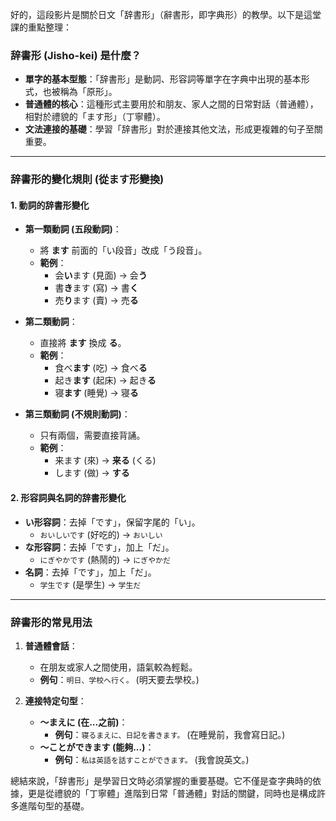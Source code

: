 
好的，這段影片是關於日文「辞書形」（辭書形，即字典形）的教學。以下是這堂課的重點整理：

### **辞書形 (Jisho-kei) 是什麼？**

*   **單字的基本型態**：「辞書形」是動詞、形容詞等單字在字典中出現的基本形式，也被稱為「原形」。
*   **普通體的核心**：這種形式主要用於和朋友、家人之間的日常對話（普通體），相對於禮貌的「ます形」（丁寧體）。
*   **文法連接的基礎**：學習「辞書形」對於連接其他文法，形成更複雜的句子至關重要。

---

### **辞書形的變化規則 (從ます形變換)**

#### **1. 動詞的辞書形變化**

*   **第一類動詞 (五段動詞)**：
    *   將 **ます** 前面的「い段音」改成「う段音」。
    *   **範例**：
        *   会**い**ます (見面) → 会**う**
        *   書**き**ます (寫) → 書**く**
        *   売**り**ます (賣) → 売**る**

*   **第二類動詞**：
    *   直接將 **ます** 換成 **る**。
    *   **範例**：
        *   食べ**ます** (吃) → 食べ**る**
        *   起き**ます** (起床) → 起き**る**
        *   寝**ます** (睡覺) → 寝**る**

*   **第三類動詞 (不規則動詞)**：
    *   只有兩個，需要直接背誦。
    *   **範例**：
        *   来ます (來) → **来る** (くる)
        *   します (做) → **する**

#### **2. 形容詞與名詞的辞書形變化**

*   **い形容詞**：去掉「です」，保留字尾的「い」。
    *   `おいしいです` (好吃的) → `おいしい`
*   **な形容詞**：去掉「です」，加上「だ」。
    *   `にぎやかです` (熱鬧的) → `にぎやかだ`
*   **名詞**：去掉「です」，加上「だ」。
    *   `学生です` (是學生) → `学生だ`

---

### **辞書形的常見用法**

1.  **普通體會話**：
    *   在朋友或家人之間使用，語氣較為輕鬆。
    *   **例句**：`明日、学校へ行く。` (明天要去學校。)

2.  **連接特定句型**：
    *   **～まえに (在...之前)**：
        *   **例句**：`寝るまえに、日記を書きます。` (在睡覺前，我會寫日記。)
    *   **～ことができます (能夠...)**：
        *   **例句**：`私は英語を話すことができます。` (我會說英文。)

總結來說，「辞書形」是學習日文時必須掌握的重要基礎。它不僅是查字典時的依據，更是從禮貌的「丁寧體」進階到日常「普通體」對話的關鍵，同時也是構成許多進階句型的基礎。
